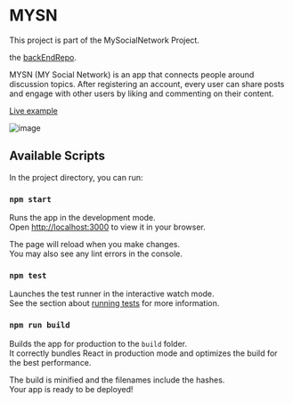 
# MYSN 
This project is part of the MySocialNetwork Project.

 the [backEndRepo](https://github.com/eliyahu119/mySocialNetworkBackEnd).

MYSN (MY Social Network) is an app that connects people around discussion topics. After registering an account, every user can share posts and engage with other users by liking and commenting on their content.


[Live example](https://elmysocialnetwork.herokuapp.com/) 



![image](https://user-images.githubusercontent.com/54371245/159177803-f260a00b-f394-4766-a229-81c7e24ca25b.png)




## Available Scripts
In the project directory, you can run:

### `npm start`

Runs the app in the development mode.\
Open [http://localhost:3000](http://localhost:3000) to view it in your browser.

The page will reload when you make changes.\
You may also see any lint errors in the console.

### `npm test`

Launches the test runner in the interactive watch mode.\
See the section about [running tests](https://facebook.github.io/create-react-app/docs/running-tests) for more information.

### `npm run build`

Builds the app for production to the `build` folder.\
It correctly bundles React in production mode and optimizes the build for the best performance.

The build is minified and the filenames include the hashes.\
Your app is ready to be deployed!


